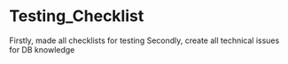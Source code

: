 # Testing_Checklist
Firstly, made all checklists for testing 
Secondly, create all technical issues for DB knowledge 

